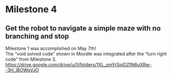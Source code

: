 # Milestone 4
## Get the robot to navigate a simple maze with no branching and stop

Milestone 1 was accomplished on May 7th! <br/>
The “void solved code” shown in Moodle was integrated after the “turn right code” from Milestone 3. <br/>
https://drive.google.com/drive/u/0/folders/1XL_smYrSpjDZfN6uXRw--3H_iBOWqVJO <br/>
